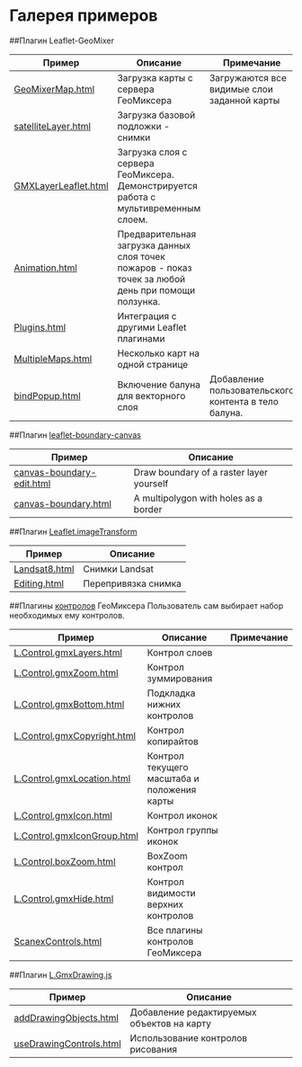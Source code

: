 # Галерея примеров

##Плагин Leaflet-GeoMixer

Пример|Описание|Примечание
------|---------|-----------
[GeoMixerMap.html](http://ScanEx.github.com/Leaflet-GeoMixer/examples/GeoMixerMap.html)| Загрузка карты с сервера ГеоМиксера| Загружаются все видимые слои заданной карты
[satelliteLayer.html](http://ScanEx.github.com/Leaflet-GeoMixer/examplesV2/satelliteLayer.html)| Загрузка базовой подложки - снимки|
[GMXLayerLeaflet.html](http://ScanEx.github.com/Leaflet-GeoMixer/examples/GMXLayerLeaflet.html)| Загрузка слоя с сервера ГеоМиксера. Демонстрируется работа с мультивременным слоем.
[Animation.html](http://ScanEx.github.com/Leaflet-GeoMixer/examples/Animation.html)| Предварительная загрузка данных слоя точек пожаров - показ точек за любой день при помощи ползунка.
[Plugins.html](http://ScanEx.github.com/Leaflet-GeoMixer/examples/Plugins.html)| Интеграция с другими Leaflet плагинами
[MultipleMaps.html](http://ScanEx.github.com/Leaflet-GeoMixer/examples/MultipleMaps.html)| Несколько карт на одной странице
[bindPopup.html](http://ScanEx.github.com/Leaflet-GeoMixer/examplesV2/bindPopup.html)| Включение балуна для векторного слоя| Добавление пользовательского контента в тело балуна.

##Плагин [leaflet-boundary-canvas](https://github.com/aparshin/leaflet-boundary-canvas)

Пример|Описание
------|---------
[canvas-boundary-edit.html](http://aparshin.github.io/leaflet-boundary-canvas/examples/canvas-boundary-edit.html)| Draw boundary of a raster layer yourself
[canvas-boundary.html](http://aparshin.github.io/leaflet-boundary-canvas/examples/canvas-boundary.html)| A multipolygon with holes as a border

##Плагин [Leaflet.imageTransform](https://github.com/ScanEx/Leaflet.imageTransform)

Пример|Описание
------|---------
[Landsat8.html](http://scanex.github.io/Leaflet.imageTransform/examples/Landsat8.html)| Снимки Landsat|
[Editing.html](http://scanex.github.io/Leaflet.imageTransform/examples/Editing.html)| Перепривязка снимка|

##Плагины [контролов](https://github.com/ScanEx/gmxControls) ГеоМиксера
Пользователь сам выбирает набор необходимых ему контролов.

Пример|Описание|Примечание
------|---------|-----------
[L.Control.gmxLayers.html](http://scanex.github.io/gmxControls/examples/L.Control.gmxLayers.html)| Контрол слоев|
[L.Control.gmxZoom.html](http://scanex.github.io/gmxControls/examples/L.Control.gmxZoom.html)| Контрол зуммирования|
[L.Control.gmxBottom.html](http://scanex.github.io/gmxControls/examples/L.Control.gmxBottom.html)| Подкладка нижних контролов|
[L.Control.gmxCopyright.html](http://scanex.github.io/gmxControls/examples/L.Control.gmxCopyright.html)| Контрол копирайтов|
[L.Control.gmxLocation.html](http://scanex.github.io/gmxControls/examples/L.Control.gmxLocation.html)| Контрол текущего масштаба и положения карты|
[L.Control.gmxIcon.html](http://scanex.github.io/gmxControls/examples/L.Control.gmxIcon.html)| Контрол иконок|
[L.Control.gmxIconGroup.html](http://scanex.github.io/gmxControls/examples/L.Control.gmxIconGroup.html)| Контрол группы иконок|
[L.Control.boxZoom.html](http://scanex.github.io/gmxControls/examples/L.Control.boxZoom.html)| BoxZoom контрол|
[L.Control.gmxHide.html](http://scanex.github.io/gmxControls/examples/L.Control.gmxHide.html)| Контрол видимости верхних контролов|
[ScanexControls.html](http://scanex.github.io/gmxControls/examples/ScanexControls.html)| Все плагины контролов ГеоМиксера| 

##Плагин [L.GmxDrawing.js](https://github.com/ScanEx/gmxDrawing)

Пример|Описание
------|---------
[addDrawingObjects.html](http://scanex.github.io/gmxDrawing/examples/addDrawingObjects.html)| Добавление редактируемых объектов на карту
[useDrawingControls.html](http://scanex.github.io/gmxDrawing/examples/useDrawingControls.html)| Использование контролов рисования

